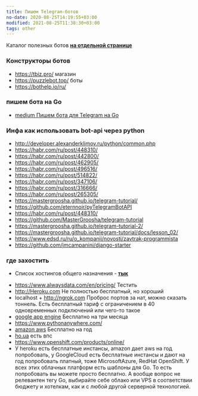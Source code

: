 ```yaml
---
title: Пишем Telegram-ботов
no-date: 2020-08-25T14:19:55+03:00
modified: 2021-08-25T11:38:30+03:00
tags: other
---
```


Каталог полезных ботов [**на отдельной странице**](../software/telegram-bots.md)

### Конструкторы ботов

* <https://tbiz.pro/> магазин
* <https://puzzlebot.top/> боты
* <https://bothelp.io/ru/>

### пишем бота на **Go**
- [medium Пишем бота для Telegram на Go](https://medium.com/golang-notes/71c9acd102d1)

### Инфа как использовать bot-api через **python**
* <http://developer.alexanderklimov.ru/python/common.php>
* <https://habr.com/ru/post/448310/>
* <https://habr.com/ru/post/442800/>
* <https://habr.com/ru/post/462905/>
* <https://habr.com/ru/post/496516/>
* <https://habr.com/ru/post/514822/>
* <https://habr.com/ru/post/347106/>
* <https://habr.com/ru/post/316666/>
* <https://habr.com/ru/post/265305/>
* <https://mastergroosha.github.io/telegram-tutorial/>
* <https://github.com/eternnoir/pyTelegramBotAPI>
* <https://habr.com/ru/post/448310/>
* <https://github.com/MasterGroosha/telegram-tutorial>
* <https://mastergroosha.github.io/telegram-tutorial-2/>
* <https://mastergroosha.github.io/telegram-tutorial/docs/lesson_02/>
* <https://www.edsd.ru/ru/o_kompanii/novosti/zavtrak-programmista>
* <https://github.com/jmcampanini/django-starter>

### где захостить
- Список хостингов общего назначения - [**тык**](./hosting.md)
* <https://www.alwaysdata.com/en/pricing/>
Тестить
*  <http://Heroku.com>
Не полностью бесплатный, но хороший
* localhost + <http://ngrok.com>
Проброс портов за нат, можно сказать тоннель. Есть бесплатный тариф с ограничением в 40 одновременных подключений или чего-то такое
* [google app engine](https://cloud.google.com/appengine/docs/python/)
Бесплатно на три месяца
* <https://www.pythonanywhere.com/>
* [amazon aws](https://aws.amazon.com/ru/free/?all-free-tier.sort-by=item.additionalFields.SortRank&all-free-tier.sort-order=asc&awsm.page-all-free-tier=2)
Бесплатно на год  
* [ho.ua](http://go.ua)   есть впс
* <https://www.openshift.com/products/online/>
* У heroku есть бесплатные инстансы, amazon дает aws на год попробовать, у GoogleCloud есть бесплатные инстансы и дают на год попробовать платный, тоже MicrosoftAzure, RedHat OpenShift. У всех этих облачных платформ есть шаблоны для Go. То есть попробовать вы можете просто бесплатно. А вообще вопрос не релевантен тегу Go, выбирайте себе облако или VPS в соответствии бюджету и хотелкам, как и с любой другой серверной технологией.




